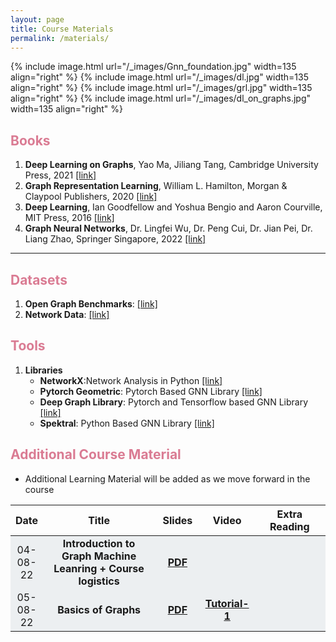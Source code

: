 ```yaml
---
layout: page
title: Course Materials
permalink: /materials/
---
```


{% include image.html url="/_images/Gnn_foundation.jpg" width=135 align="right" %}
{% include image.html url="/_images/dl.jpg" width=135 align="right" %}
{% include image.html url="/_images/grl.jpg" width=135 align="right" %}
{% include image.html url="/_images/dl_on_graphs.jpg" width=135 align="right" %}


<h2 style="color: #da7b93;"><b>Books</b></h2>

1. **Deep Learning on Graphs**, Yao Ma, Jiliang Tang, Cambridge University Press, 2021 [[link]](https://web.njit.edu/~ym329/dlg_book/)
2. **Graph Representation Learning**, William L. Hamilton, Morgan & Claypool Publishers, 2020 [[link]](https://www.cs.mcgill.ca/~wlh/grl_book/)
3. **Deep Learning**, Ian Goodfellow and Yoshua Bengio and Aaron Courville, MIT Press, 2016 [[link]](https://www.deeplearningbook.org/)
4. **Graph Neural Networks**, Dr. Lingfei Wu, Dr. Peng Cui, Dr. Jian Pei, Dr. Liang Zhao, Springer Singapore, 2022 [[link]](https://link.springer.com/book/10.1007/978-981-16-6054-2)

-------------------------------------------------------------------------------------------------------------------------------
<h2 style="color: #da7b93;"><b>Datasets</b></h2>

1. **Open Graph Benchmarks**: [[link]](https://ogb.stanford.edu/)
2. **Network Data**: [[link]](https://networkrepository.com/networks.php)

<h2 style="color: #da7b93;"><b>Tools</b></h2>

1. **Libraries**
    - **NetworkX**:Network Analysis in Python [[link]](https://networkx.org/)
    - **Pytorch Geometric**: Pytorch Based GNN Library [[link]](https://pytorch-geometric.readthedocs.io/en/latest/#)
    - **Deep Graph Library**: Pytorch and Tensorflow based GNN Library [[link]](https://www.dgl.ai/)
    - **Spektral**: Python Based GNN Library [[link]](https://graphneural.network/)

<h2 style="color: #da7b93;"><b>Additional Course Material</b></h2>

* Additional Learning Material will be added as we move forward in the course

<table class="table" >
        <thead>
            <tr class="active">
                <th width =10% scope="col" ><b>Date</b></th>
	            <th width =40% scope="col" ><b>Title</b></th>
	            <th width =15% scope="col" ><b>Slides</b></th>	 
	            <th width =10% scope="col" ><b>Video</b></th>
	            <th width =30% scope="col" ><b>Extra Reading</b></th>
            </tr>
        </thead>
        <tbody>
            <tr bgcolor="#ECEFF1">
                <td align="center">04-08-22</td>
                <td align="center"><b>Introduction to Graph Machine Leanring + Course logistics</b></td>
                <td align="center">
                    <a href="https://drive.google.com/file/d/14OpAqtylts1FX3EjpMyRMfTfIb7wLCi3/view?usp=sharing" target="_blank"><b>PDF</b></a>
                </td>
                <td align="center"></td>
                <td align="center"></td>
            </tr>
            <tr bgcolor="#ECEFF1">
                <td align="center">05-08-22</td>
                <td align="center"><b>Basics of Graphs</b></td>
                <td align="center">
                    <a href="https://drive.google.com/file/d/1vD0fU-i9MHUnr1FMUvOPOumDAfXB2kce/view?usp=sharing" target="_blank"><b>PDF</b></a>
                </td>
                <td align="center">
                    <a href="https://youtu.be/h08RW3AIBVg" target="_blank"><b>Tutorial-1</b></a>
                </td>
                <td align="center"></td>
            </tr>    
        </tbody>
</table>